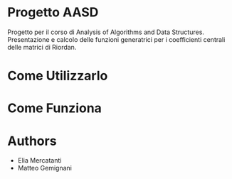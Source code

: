 # Progetto AASD

Progetto per il corso di Analysis of Algorithms and Data Structures. Presentazione e calcolo delle funzioni generatrici per i coefficienti centrali delle matrici di Riordan.

# Come Utilizzarlo

# Come Funziona

# Authors
- Elia Mercatanti
- Matteo Gemignani